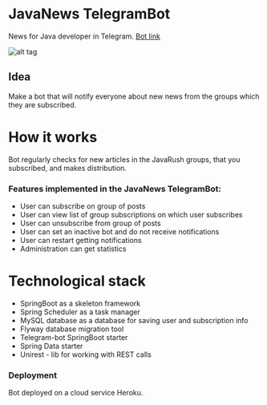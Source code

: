# JavaNews TelegramBot
News for Java developer in Telegram.
[Bot link](https://t.me/test_vliloks_javanews_bot)

![alt tag](https://i.ibb.co/tMHD0Bp/chat-bot-featured-1240x580.jpg "image")​

## Idea
Make a bot that will notify everyone about new news from the groups which they are subscribed.

# How it works 
Bot regularly checks for new articles in the JavaRush groups, that you subscribed, and makes distribution.

### Features implemented in the JavaNews TelegramBot:
- User can subscribe on group of posts
- User can view list of group subscriptions on which user subscribes
- User can unsubscribe from group of posts
- User can set an inactive bot and do not receive notifications
- User can restart getting notifications
- Administration can get statistics

# Technological stack
- SpringBoot as a skeleton framework
- Spring Scheduler as a task manager
- MySQL database as a database for saving user and subscription info
- Flyway database migration tool
- Telegram-bot SpringBoot starter
- Spring Data starter
- Unirest - lib for working with REST calls

### Deployment
Bot deployed on a cloud service Heroku.